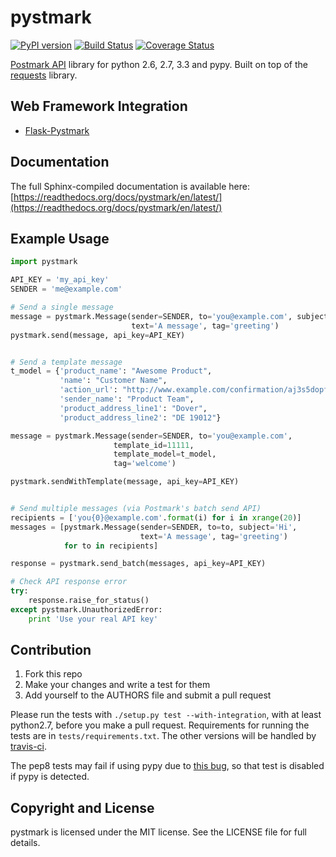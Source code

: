 # pystmark

[![PyPI version](https://badge.fury.io/py/pystmark.png)](http://badge.fury.io/py/pystmark)
[![Build Status](https://travis-ci.org/xsleonard/pystmark.png)](https://travis-ci.org/xsleonard/pystmark)
[![Coverage Status](https://coveralls.io/repos/xsleonard/pystmark/badge.png)](https://coveralls.io/r/xsleonard/pystmark)


[Postmark API](http://developer.postmarkapp.com/) library for python 2.6, 2.7, 3.3 and pypy.
Built on top of the [requests](http://docs.python-requests.org/en/latest/) library.

## Web Framework Integration

* [Flask-Pystmark](https://github.com/xsleonard/flask-pystmark)

## Documentation

The full Sphinx-compiled documentation is available here: [https://readthedocs.org/docs/pystmark/en/latest/](https://readthedocs.org/docs/pystmark/en/latest/)

## Example Usage

```python
import pystmark

API_KEY = 'my_api_key'
SENDER = 'me@example.com'

# Send a single message
message = pystmark.Message(sender=SENDER, to='you@example.com', subject='Hi',
                           text='A message', tag='greeting')
pystmark.send(message, api_key=API_KEY)


# Send a template message
t_model = {'product_name': "Awesome Product",
           'name': "Customer Name",
           'action_url': "http://www.example.com/confirmation/aj3s5dopf98sdf",
           'sender_name': "Product Team",
           'product_address_line1': "Dover",
           'product_address_line2': "DE 19012"}

message = pystmark.Message(sender=SENDER, to='you@example.com',
                       template_id=11111,
                       template_model=t_model,
                       tag='welcome')

pystmark.sendWithTemplate(message, api_key=API_KEY)


# Send multiple messages (via Postmark's batch send API)
recipients = ['you{0}@example.com'.format(i) for i in xrange(20)]
messages = [pystmark.Message(sender=SENDER, to=to, subject='Hi',
                             text='A message', tag='greeting')
            for to in recipients]

response = pystmark.send_batch(messages, api_key=API_KEY)

# Check API response error
try:
    response.raise_for_status()
except pystmark.UnauthorizedError:
    print 'Use your real API key'

```

## Contribution

1. Fork this repo
2. Make your changes and write a test for them
3. Add yourself to the AUTHORS file and submit a pull request

Please run the tests with `./setup.py test --with-integration`, with at least python2.7,
before you make a pull request. Requirements for running the tests are in `tests/requirements.txt`.
The other versions will be handled by [travis-ci](https://travis-ci.org/).

The pep8 tests may fail if using pypy due to [this bug](https://bugs.pypy.org/issue1207),
so that test is disabled if pypy is detected.

## Copyright and License

pystmark is licensed under the MIT license. See the LICENSE file for full details.

